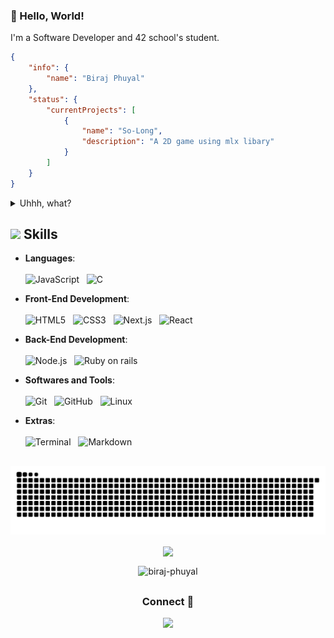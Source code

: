 ### 👋 Hello, World!

I'm a Software Developer and 42 school's student.

```json
{
    "info": {
        "name": "Biraj Phuyal"
    },
    "status": {
        "currentProjects": [
            {
                "name": "So-Long",
                "description": "A 2D game using mlx libary"
            }
        ]
    }
}
```

<details>
  <summary>Uhhh, what?</summary>

  - 👨‍💻 **Current Projects**: I’m currently doing so-long of 42 Common Core, which involves 2D graphics rendering.
  - 📚 **Learning**: Right now, I'm learning about Docker containers, Nextjs, react, nodejs and ruby on rails.
  - ⚡ **Fun Fact**: I like to play chess

</details>

## <img src="https://media2.giphy.com/media/QssGEmpkyEOhBCb7e1/giphy.gif?cid=ecf05e47a0n3gi1bfqntqmob8g9aid1oyj2wr3ds3mg700bl&rid=giphy.gif" width="25"> Skills

<p align="center">

- **Languages**:
  <br><br>
  ![JavaScript](https://img.shields.io/badge/JavaScript%20-%23F7DF1E.svg?style=for-the-badge&logo=javascript&logoColor=black) &nbsp;
  ![C](https://img.shields.io/badge/C%20-%232370ED.svg?style=for-the-badge&logo=c&logoColor=white) &nbsp;

- **Front-End Development**:
  <br><br>
  ![HTML5](https://img.shields.io/badge/HTML5%20-%23E34F26.svg?style=for-the-badge&logo=html5&logoColor=white) &nbsp;
  ![CSS3](https://img.shields.io/badge/CSS%20-%231572B6.svg?style=for-the-badge&logo=css3&logoColor=white) &nbsp;
  ![Next.js](https://img.shields.io/badge/next.js-000000?style=for-the-badge&logo=nextdotjs&logoColor=white) &nbsp;
  ![React](https://img.shields.io/badge/-ReactJs-61DAFB?logo=react&logoColor=white&style=for-the-badge) &nbsp;


- **Back-End Development**:
  <br><br>
  ![Node.js](https://img.shields.io/badge/node.js-339933?style=for-the-badge&logo=Node.js&logoColor=white) &nbsp;
  ![Ruby on rails](https://img.shields.io/badge/Ruby_on_Rails-CC0000?logo=ruby-on-rails&logoColor=white) &nbsp;
<!---
- **Cloud Hosting**:
  <br><br>
  ![AWS](https://img.shields.io/badge/AWS%20-%23232F3E.svg?style=for-the-badge&logo=amazonaws&logoColor=white) &nbsp;
-->
- **Softwares and Tools**:
  <br><br>
  ![Git](https://img.shields.io/badge/git-%23F05033.svg?style=for-the-badge&logo=git&logoColor=white) &nbsp;
  ![GitHub](https://img.shields.io/badge/github-%23121011.svg?style=for-the-badge&logo=github&logoColor=white) &nbsp;
  ![Linux](https://img.shields.io/badge/Linux-FCC624?style=for-the-badge&logo=linux&logoColor=black) &nbsp;

- **Extras**:
  <br><br>
  ![Terminal](https://img.shields.io/badge/Terminal-%23054020?style=for-the-badge&logo=gnu-bash&logoColor=white) &nbsp;
  ![Markdown](https://img.shields.io/badge/markdown-%23000000.svg?style=for-the-badge&logo=markdown&logoColor=white) &nbsp;

</p>

##
<p align="center">
    <img src="https://github.com/7oSkaaa/7oSkaaa/blob/output/github-contribution-grid-snake.svg?" alt="Snake Game"/>
</p>
<p align="center">
    <img align="center" src="https://github-readme-stats.vercel.app/api?username=biraj-phuyal&theme=dark&show_icons=true&count_private=true" />
</p>
<p align="center">
    <img align="center" src="https://github-readme-stats.vercel.app/api/top-langs?username=biraj-phuyal&show_icons=true&theme=dark&locale=en&layout=compact" alt="biraj-phuyal" />
</p>

## <h3 align="center">Connect  🤝</h3>

<p align="center">
    <div align="center" class="icons-social">
        <a target="_blank" href="https://www.linkedin.com/in/biraj-phuyal/"><img src="https://img.icons8.com/doodle/40/000000/linkedin--v2.png"></a>
    </div>
</p>
